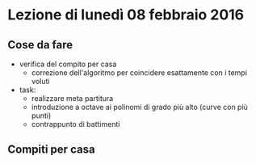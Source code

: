 # Lezione di lunedì 08 febbraio 2016

## Cose da fare

* verifica del compito per casa
  * correzione dell'algoritmo per coincidere esattamente con i tempi voluti
* task:
  * realizzare meta partitura
  * introduzione a octave ai polinomi di grado più alto (curve con più punti)
  * contrappunto di battimenti

## Compiti per casa
